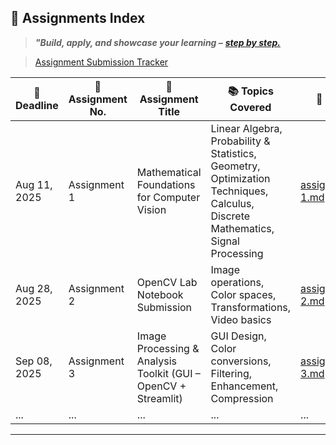 
## 📑 **Assignments Index**

> ***"Build, apply, and showcase your learning –*** [***step by step.***](https://github.com/purus15987/LearnCV.ai/issues)

> [Assignment Submission Tracker](../docs/templates/AssignmentTracker.html)

| 📅 **Deadline** | 📝 **Assignment No.** | 📌 **Assignment Title**                                        | 📚 **Topics Covered**                                              | 🔗 **Link**                                    |
| --------------- | --------------------- | -------------------------------------------------------------- | ------------------------------------------------------------------ | ---------------------------------------------- |
| Aug 11, 2025    | Assignment 1          | Mathematical Foundations for Computer Vision   | Linear Algebra, Probability & Statistics, Geometry, Optimization Techniques, Calculus, Discrete Mathematics, Signal Processing      | [assignment-1.md](https://github.com/purus15987/LearnCV.ai/issues/5) |
| Aug 28, 2025    | Assignment 2          | OpenCV Lab Notebook Submission                                 | Image operations, Color spaces, Transformations, Video basics      | [assignment-2.md](https://github.com/purus15987/LearnCV.ai/issues/9) |
| Sep 08, 2025    | Assignment 3          | Image Processing & Analysis Toolkit (GUI – OpenCV + Streamlit) | GUI Design, Color conversions, Filtering, Enhancement, Compression | [assignment-3.md](https://github.com/purus15987/LearnCV.ai/issues/10) |
| ...             | ...                   | ...                                                            | ...                                                                | ...                                            |

---